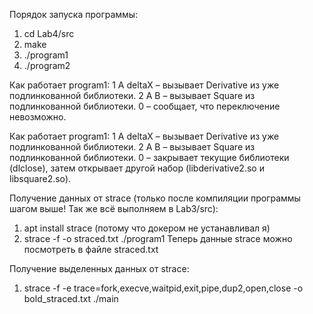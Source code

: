 Порядок запуска программы:
1. cd Lab4/src
2. make
3. ./program1 
4. ./program2

Как работает program1:
1 A deltaX – вызывает Derivative из уже подлинкованной библиотеки.
2 A B – вызывает Square из подлинкованной библиотеки.
0 – сообщает, что переключение невозможно.

Как работает program1:
1 A deltaX – вызывает Derivative из уже подлинкованной библиотеки.
2 A B – вызывает Square из подлинкованной библиотеки.
0 – закрывает текущие библиотеки (dlclose), затем открывает другой набор (libderivative2.so и libsquare2.so).

Получение данных от strace (только после компиляции программы шагом выше! Так же всё выполняем в Lab3/src):
1. apt install strace (потому что докером не устанавливал я)
2. strace -f -o straced.txt ./program1
Теперь данные strace можно посмотреть в файле straced.txt

Получение выделенных данных от strace:
1. strace -f -e trace=fork,execve,waitpid,exit,pipe,dup2,open,close -o bold_straced.txt ./main
